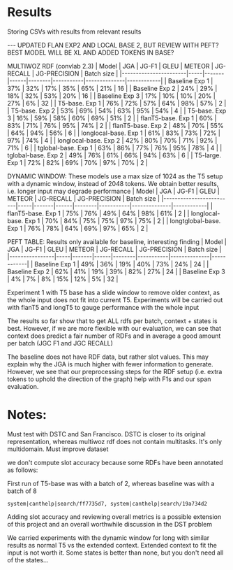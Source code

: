 # Results

Storing CSVs with results from relevant results

--- UPDATED FLAN EXP2 AND LOCAL BASE 2, BUT REVIEW WITH PEFT? BEST MODEL WILL BE XL AND ADDED TOKENS IN BASE?

MULTIWOZ RDF (convlab 2.3)
| Model                 | JGA | JG-F1 | GLEU | METEOR | JG-RECALL | JG-PRECISION | Batch size |
|-----------------------|-----|-------|------|--------|-----------|--------------|------------|
| Baseline Exp 1        | 37% | 32%   | 17%  | 35%    | 65%       | 21%          | 16         |
| Baseline Exp 2        | 24% | 29%   | 18%  | 32%    | 53%       | 20%          | 16         |
| Baseline Exp 3        | 17% | 10%   | 10%  | 20%    | 27%       |  6%          | 32         |
| T5-base. Exp 1        | 76% | 72%   | 57%  | 64%    | 98%       | 57%          | 2          |
| T5-base. Exp 2        | 53% | 69%   | 54%  | 63%    | 95%       | 54%          | 4          |
| T5-base. Exp 3        | 16% | 59%   | 58%  | 60%    | 69%       | 51%          | 2          |
| flanT5-base. Exp 1    | 60% | 83%   | 71%  | 76%    | 95%       | 74%          | 2          |
| flanT5-base. Exp 2    | 48% | 70%   | 55%  | 64%    | 94%       | 56%          | 6          |
| longlocal-base. Exp 1 | 61% | 83%   | 73%  | 72%    | 97%       | 74%          | 4          |
| longlocal-base. Exp 2 | 42% | 80%   | 70%  | 71%    | 92%       | 71%          | 6          |
| tglobal-base. Exp 1   | 63% | 86%   | 77%  | 76%    | 95%       | 78%          | 4          |
| tglobal-base. Exp 2   | 49% | 76%   | 61%  | 66%    | 94%       | 63%          | 6          |
| T5-large. Exp 1       | 72% | 82%   | 69%  | 70%    | 97%       | 70%          | 2          |

DYNAMIC WINDOW: These models use a max size of 1024 as the T5 setup with a dynamic window, instead of 2048 tokens. We obtain better results, i.e. longer input may degrade performance
| Model                   | JGA | JG-F1 | GLEU | METEOR | JG-RECALL | JG-PRECISION | Batch size |
|-------------------------|-----|-------|------|--------|-----------|--------------|------------|
| flanT5-base. Exp 1      | 75% | 76%   | 49%  | 64%    | 98%       | 61%          | 2          |
| longlocal-base. Exp 1   | 70% | 84%   | 75%  | 75%    | 97%       | 75%          | 2          |
| longtglobal-base. Exp 1 | 76% | 78%   | 64%  | 69%    | 97%       | 65%          | 2          |

PEFT TABLE: Results only available for baseline, interesting finding
| Model          | JGA | JG-F1 | GLEU | METEOR | JG-RECALL | JG-PRECISION | Batch size |
|----------------|-----|-------|------|--------|-----------|--------------|------------|
| Baseline Exp 1 | 49% | 36%   | 19%  | 40%    | 73%       | 24%          | 24         |
| Baseline Exp 2 | 62% | 41%   | 19%  | 39%    | 82%       | 27%          | 24         |
| Baseline Exp 3 |  4% |  7%   |  8%  | 15%    | 12%       |  5%          | 32         |
           

Experiment 1 with T5 base has a slide window to remove older context, as the whole input does not fit into current T5. Experiments will be carried out with flanT5 and longT5 to gauge performance with the whole input

The results so far show that to get ALL rdfs per batch, context + states is best. However, if we are more flexible with our evaluation, we can see that context does predict a fair number of RDFs and in average a good amount per batch (JGC F1 and JGC RECALL)

The baseline does not have RDF data, but rather slot values. This may explain why the JGA is much higher with fewer information to generate. However, we see that our preprocessing steps for the RDF setup (i.e. extra tokens to uphold the direction of the graph) help with F1s and our span evaluation. 


# Notes:

Must test with DSTC and San Francisco. DSTC is closer to its original representation, whereas multiwoz rdf does not contain multitasks. It's only multidomain. Must improve dataset

we don't compute slot accuracy because some RDFs have been annotated as follows:

First run of T5-base was with a batch of 2, whereas baseline was with a batch of 8

```
system|canthelp|search/ff7735d7, system|canthelp|search/19a734d2
```

Adding slot accuracy and reviewing overall metrics is a possible extension of this project and an overall worthwhile discussion in the DST problem

We carried experiments with the dynamic window for long with similar results as normal T5 vs the extended context. Extended context to fit the input is not worth it. Some states is better than none, but you don't need all of the states...
